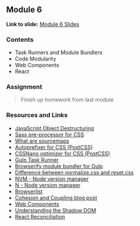 ## Module 6
**Link to slide:** [Module 6 Slides][1]

### Contents
- Task Runners and Module Bundlers
- Code Modularity
- Web Components
- React

### Assignment
> Finish up homework from last module

### Resources and Links
- [JavaScript Object Destructuring][2]
- [Sass pre-processor for CSS][3]
- [What are sourcemaps][4]
- [Autoprefixer for CSS (PostCSS)][5]
- [CSSNano optimizer for CSS (PostCSS)][6]
- [Gulp Task Runner][7]
- [Browserify module bundler for Gulp][8]
- [Difference between normalize.css and reset.css][13]
- [NVM - Node version manager][14]
- [N - Node version manager][15]
- [Browserlist][16]
- [Cohesion and Coupling blog post][9]
- [Web Components][10]
- [Understanding the Shadow DOM][11]
- [React Reconciliation][12]

[1]: https://app.ludus.one/1a6f0063-d4a3-4765-a6a6-9cceba01b5df#1
[2]: https://developer.mozilla.org/en-US/docs/Web/JavaScript/Reference/Operators/Destructuring_assignment#Object_destructuring
[3]: https://sass-lang.com
[4]: http://www.moreonfew.com/what-are-source-maps/
[5]: https://github.com/postcss/autoprefixer
[6]: https://cssnano.co
[7]: https://gulpjs.com
[8]: http://browserify.org
[9]: https://www.josephrex.me/cohesion-against-coupling/
[10]: https://www.webcomponents.org
[11]: https://www.josephrex.me/understanding-the-shadow-dom/
[12]: https://reactjs.org/docs/reconciliation.html
[13]: https://stackoverflow.com/a/8357635
[14]: https://github.com/creationix/nvm
[15]: https://github.com/tj/n
[16]: https://github.com/browserslist/browserslist
